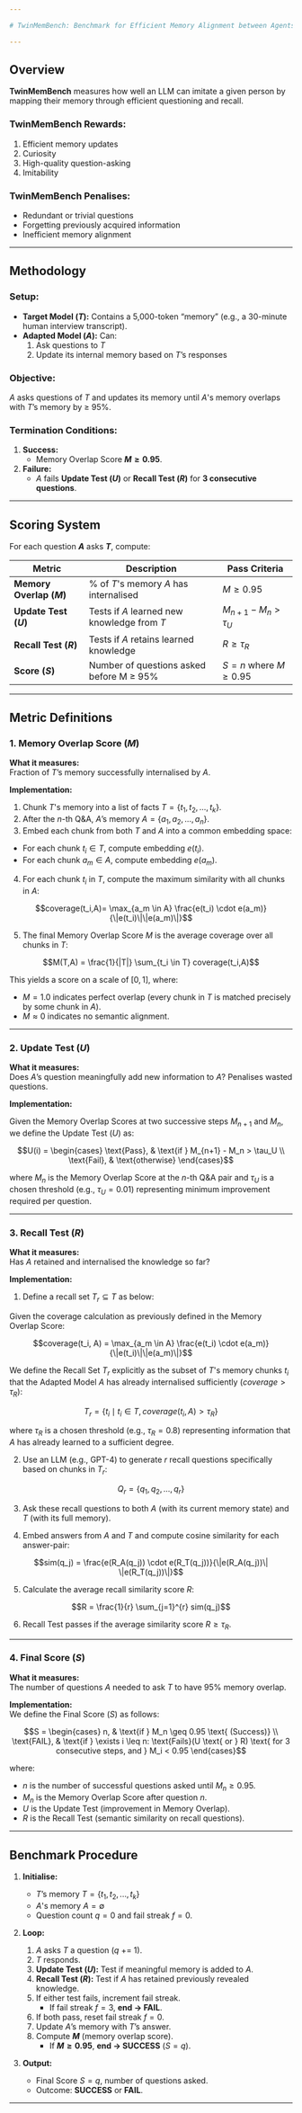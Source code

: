 ```yaml
---

# TwinMemBench: Benchmark for Efficient Memory Alignment between Agents

---
```


## Overview

**TwinMemBench** measures how well an LLM can imitate a given person by mapping their memory through efficient questioning and recall.

### TwinMemBench Rewards:
1. Efficient memory updates
2. Curiosity
3. High-quality question-asking
4. Imitability

### TwinMemBench Penalises:
- Redundant or trivial questions
- Forgetting previously acquired information
- Inefficient memory alignment

---

## Methodology

### Setup:
- **Target Model ($T$):** Contains a 5,000-token “memory” (e.g., a 30-minute human interview transcript).
- **Adapted Model ($A$):** Can:
  1. Ask questions to $T$
  2. Update its internal memory based on $T$’s responses

### Objective:
$A$ asks questions of $T$ and updates its memory until $A$'s memory overlaps with $T$’s memory by ≥ 95%.

### Termination Conditions:
1. **Success:**  
   - Memory Overlap Score **$M ≥ 0.95$**.
2. **Failure:**  
   - $A$ fails **Update Test ($U$)** or **Recall Test ($R$)** for **3 consecutive questions**.

---

## Scoring System

For each question **$A$** asks **$T$**, compute:

| Metric | Description | Pass Criteria |
|-------|-------------------------------|----------------|
| **Memory Overlap ($M$)** | % of $T$'s memory $A$ has internalised | $M ≥ 0.95$ |
| **Update Test ($U$)** | Tests if $A$ learned new knowledge from $T$  | $M_{n+1} - M_n > \tau_U$ |
| **Recall Test ($R$)** | Tests if $A$ retains learned knowledge | $R \geq \tau_R$ |
| **Score ($S$)** | Number of questions asked before M ≥ 95% | $S = n \text{ where } M ≥ 0.95$ |

---

## Metric Definitions 

### 1. Memory Overlap Score ($M$)

**What it measures:**  
Fraction of $T$’s memory successfully internalised by $A$.

**Implementation:**
1. Chunk $T$'s memory into a list of facts $T = \{t_1, t_2, ..., t_k\}$.
2. After the $n$-th Q&A, $A$’s memory $A= \{a_1, a_2, ..., a_n\}$.
3. Embed each chunk from both $T$ and $A$ into a common embedding space:
- For each chunk $t_i \in T$, compute embedding $e(t_i)$.
- For each chunk $a_m \in A$, compute embedding $e(a_m)$.
4. For each chunk $t_i$ in $T$, compute the maximum similarity with all chunks in $A$:

$$coverage(t_i,A)= \max_{a_m \in A} \frac{e(t_i) \cdot e(a_m)}{\|e(t_i)\|\|e(a_m)\|}$$

5. The final Memory Overlap Score $M$ is the average coverage over all chunks in $T$:

$$M(T,A) = \frac{1}{|T|} \sum_{t_i \in T} coverage(t_i,A)$$

This yields a score on a scale of $[0,1]$, where:
- $M = 1.0$ indicates perfect overlap (every chunk in $T$ is matched precisely by some chunk in $A$).
- $M \approx 0$ indicates no semantic alignment.

---

### 2. Update Test ($U$)

**What it measures:**  
Does $A$’s question meaningfully add new information to $A$? Penalises wasted questions. 

**Implementation:**

Given the Memory Overlap Scores at two successive steps $M_{n+1}$ and $M_{n}$, we define the Update Test ($U$) as:

$$U(i) = \begin{cases}
\text{Pass}, & \text{if } M_{n+1} - M_n > \tau_U \\
\text{Fail}, & \text{otherwise}
\end{cases}$$

where $M_n$ is the Memory Overlap Score at the $n$-th Q&A pair and $\tau_U$ is a chosen threshold (e.g., $\tau_U = 0.01$) representing minimum improvement required per question.

---

### 3. Recall Test ($R$)

**What it measures:**  
Has $A$ retained and internalised the knowledge so far?

**Implementation:**

1. Define a recall set $T_r \subseteq T$ as below: 

Given the coverage calculation as previously defined in the Memory Overlap Score:

$$coverage(t_i, A) = \max_{a_m \in A} \frac{e(t_i) \cdot e(a_m)}{\|e(t_i)\|\|e(a_m)\|}$$

We define the Recall Set $T_r$ explicitly as the subset of $T$'s memory chunks $t_i$ that the Adapted Model $A$ has already internalised sufficiently $(coverage > \tau_R)$:

$$T_r = \{t_i \mid t_i \in T, \, coverage(t_i, A) > \tau_R\}$$

where $\tau_R$ is a chosen threshold (e.g., $\tau_R = 0.8$) representing information that $A$ has already learned to a sufficient degree. 

2. Use an LLM (e.g., GPT-4) to generate $r$ recall questions specifically based on chunks in $T_r$:

$$Q_r = \{q_1, q_2, ..., q_r\}$$

3. Ask these recall questions to both $A$ (with its current memory state) and $T$ (with its full memory).

4. Embed answers from $A$ and $T$ and compute cosine similarity for each answer-pair:

$$sim(q_j) = \frac{e(R_A(q_j)) \cdot e(R_T(q_j))}{\|e(R_A(q_j))\| \|e(R_T(q_j))\|}$$

5. Calculate the average recall similarity score $R$:

$$R = \frac{1}{r} \sum_{j=1}^{r} sim(q_j)$$

6. Recall Test passes if the average similarity score $R \geq \tau_R$.

---
### 4. Final Score ($S$)

**What it measures:**  
The number of questions $A$ needed to ask $T$ to have 95% memory overlap.

**Implementation:**  
We define the Final Score ($S$) as follows:

$$S = \begin{cases}
n, & \text{if } M_n \geq 0.95 \text{ (Success)} \\
\text{FAIL}, & \text{if } \exists i \leq n: \text{Fails}(U \text{ or } R) \text{ for 3 consecutive steps, and } M_i < 0.95
\end{cases}$$

where:
- $n$ is the number of successful questions asked until $M_n \geq 0.95$.
- $M_n$ is the Memory Overlap Score after question $n$.
- $U$ is the Update Test (improvement in Memory Overlap).
- $R$ is the Recall Test (semantic similarity on recall questions).




--- 
## Benchmark Procedure

1. **Initialise:**
   - $T$’s memory $T = \{t_1, t_2, ..., t_k\}$
   - $A$'s memory $A = \emptyset$
   - Question count $q = 0$ and fail streak $f = 0$.

2. **Loop:**
   1. $A$ asks $T$ a question ($q$ += 1).
   2. $T$ responds.
   3. **Update Test ($U$):** Test if meaningful memory is added to $A$. 
   4. **Recall Test ($R$):** Test if $A$ has retained previously revealed knowledge.
   5. If either test fails, increment fail streak.  
      - If fail streak $f = 3$, **end → FAIL**.
   6. If both pass, reset fail streak $f = 0$.
   7. Update $A$’s memory with $T$’s answer.
   8. Compute **$M$** (memory overlap score).
      - If **$M ≥ 0.95$**, **end → SUCCESS** $(S = q)$.
3. **Output:**
   - Final Score $S = q$, number of questions asked.
   - Outcome: **SUCCESS** or **FAIL**.

---


